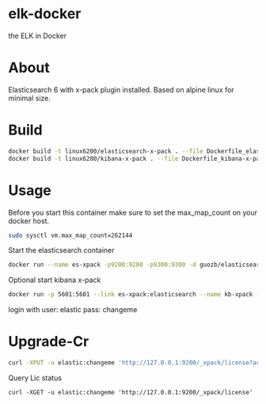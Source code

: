 # elk-docker
the ELK in Docker


# About

Elasticsearch 6 with x-pack plugin installed.
Based on alpine linux for minimal size.

# Build
```bash
docker build -t linux6200/elasticsearch-x-pack . --file Dockerfile_elasticsearch-x-pack
docker build -t linux6200/kibana-x-pack . --file Dockerfile_kibana-x-pack
```

# Usage

Before you start this container make sure
to set the max_map_count on your docker host.

```bash
sudo sysctl vm.max_map_count=262144
```

Start the elasticsearch container

```bash
docker run --name es-xpack -p9200:9200 -p9300:9300 -d guozb/elasticsearch-x-pack
```

Optional start kibana x-pack
```bash
docker run -p 5601:5601 --link es-xpack:elasticsearch --name kb-xpack -d guozb/kibana-x-pack
```
login with
user: elastic
pass: changeme

# Upgrade-Cr
```bash
curl -XPUT -u elastic:changeme 'http://127.0.0.1:9200/_xpack/license?acknowledge=true' -H "Content-Type: application/json" -d @lic.json
```

Query Lic status
```base
curl -XGET -u elastic:changeme 'http://127.0.0.1:9200/_xpack/license'
```
